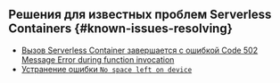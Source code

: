 ## Решения для известных проблем Serverless Containers {#known-issues-resolving}

* [Вызов Serverless Container завершается с ошибкой Code 502 Message Error during function invocation](serverless-container-invoking-error-502.md)
* [Устранение ошибки `No space left on device`](no-space-left-on-device.md)